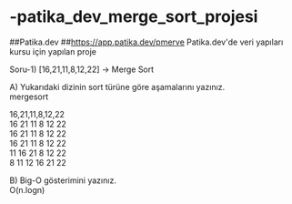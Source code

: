 # -patika_dev_merge_sort_projesi  
##Patika.dev ##https://app.patika.dev/pmerve Patika.dev'de veri yapıları kursu için yapılan proje  


Soru-1) [16,21,11,8,12,22] -> Merge Sort  

A) Yukarıdaki dizinin sort türüne göre aşamalarını yazınız.  
mergesort  
  
16,21,11,8,12,22  
16 21    11        8 12    22  
16  21   11        8  12   22  
16 21    11        8 12    22  
11 16 21           8 12 22  
8 11 12 16 21 22  
  
B) Big-O gösterimini yazınız.  
O(n.logn)  

